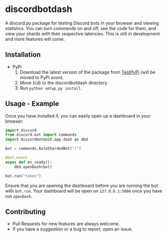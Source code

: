 # discordbotdash
A discord.py package for testing Discord bots in your browser and viewing statistics. You can turn commands on and off, see the code for them, and view your shards with their respective latencies. This is still in development and more features will come.

## Installation
  * PyPi
    1. Download the latest version of the package from [TestPyPi](https://test.pypi.org/project/discordbotdash-xCloudzx/) (will be moved to PyPi soon). 
    1. Move (cd) to the discordbotdash directory.
    2. Run `python setup.py install`.

## Usage - Example
Once you have installed it, you can easily open up a dashboard in your browser:
```py
import discord
from discord.ext import commands
import discordbotdash.app.dash as dbd

bot = commands.AutoShardedBot("!")

@bot.event
async def on_ready():
    dbd.openDash(bot)

bot.run("token")
```
Ensure that you are opening the dashboard before you are running the bot with `bot.run`. Your dashboard will be open on `127.0.0.1:5000` once you have run `openDash`.

## Contributing
  * Pull Requests for new features are always welcome.
  * If you have a suggestion or a bug to report, open an issue.

